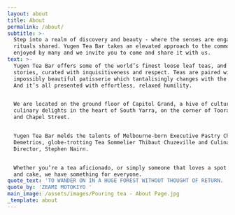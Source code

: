 ```yaml
---
layout: about
title: About
permalink: /about/
subtitle: >-
  Step into a realm of discovery and beauty - where the senses are engaged, and
  rituals shared. Yugen Tea Bar takes an elevated approach to the common drink
  enjoyed by many and we invite you to come and share it with us. 
text: >-
  Yugen Tea Bar offers some of the world’s finest loose leaf teas, and their
  stories, curated with inquisitiveness and respect. Teas are paired with
  impossibly beautiful patisserie which tantalisingly changes with the season.
  And it’s all presented with effortless, relaxed humility.


  We are located on the ground floor of Capitol Grand, a hive of culture and
  culinary delights in the heart of South Yarra, on the corner of Toorak Road
  and Chapel Street.


  Yugen Tea Bar melds the talents of Melbourne-born Executive Pastry Chef John
  Demetrios, globe-trotting Tea Sommelier Thibaut Chuzeville and Culinary
  Director, Stephen Nairn.


  Whether you’re a tea aficionado, or simply someone that loves a spot of tea
  and cake, we have something for everyone.
quote_text: 'TO WANDER ON IN A HUGE FOREST WITHOUT THOUGHT OF RETURN. '
quote_by: 'ZEAMI MOTOKIYO '
main_image: /assets/images/Pouring tea - About Page.jpg
_template: about
---
```








